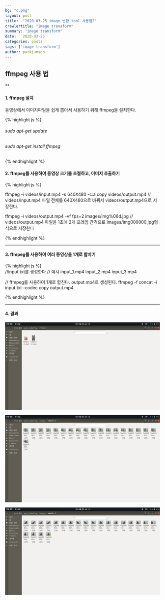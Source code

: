 ```yaml
---
bg: "c.png"
layout: post
title:  "2020-03-25 image 변환 tool 사용법2"
crawlertitle: "image transform"
summary: "image transform"
date:   2020-03-25
categories: posts
tags: ['image transform']
author: parkjunsoo
---
```



## ffmpeg 사용 법
**

#### 1. ffmpeg 설치

동영상에서 이미지파일을 쉽게 뽑아서 사용하기 위해 ffmpeg을 설치한다.

{% highlight js %}  

###### sudo apt-get update  
###### sudo apt-get install ffmpeg

{% endhighlight %}


#### 2. ffmpeg를 사용하여 동영상 크기를 조절하고, 이미지 추출하기


{% highlight js %}  

ffmpeg -i videos/input.mp4 -s 640X480 -c:a copy videos/output.mp4
// videos/input.mp4 파일 전체를 640X480으로 바꿔서 videos/output.mp4으로 저장한다.


ffmpeg -i videos/output.mp4 -vf fps=2 images/img%06d.jpg
// videos/output.mp4 파일을 1초에 2개 프레임 간격으로 images/img000000.jpg형식으로 저장한다

{% endhighlight %}

***

#### 3. ffmpeg를 사용하여 여러 동영상을 1개로 합치기 


{% highlight js %}  
//input.txt를 생성한다
// 예시
input_1.mp4
input_2.mp4
input_3.mp4

// ffmpeg를 사용하여 1개로 합친다. output.mp4로 생성된다.
ffmpeg -f concat -i input.txt -codec copy output.mp4 

{% endhighlight %}

***

#### 4. 결과


![ff1](https://github.com/junsoofeb/junsoofeb.github.io/raw/master/assets/images/ff1.png)


![ff2](https://github.com/junsoofeb/junsoofeb.github.io/raw/master/assets/images/ff2.png)

![ff3](https://github.com/junsoofeb/junsoofeb.github.io/raw/master/assets/images/ff3.png)
